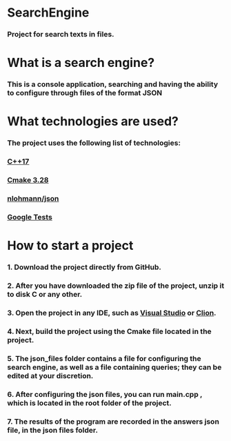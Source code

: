 # SearchEngine
### Project for search texts in files.

# What is a search engine?
### This is a console application, searching and having the ability to configure through files of the format JSON

# What technologies are used?
### The project uses the following list of technologies:
### [C++17](https://en.cppreference.com/w/cpp/17)
### [Cmake 3.28](https://cmake.org/)
### [nlohmann/json](https://github.com/nlohmann/json?ysclid=m6p24s1eqp789591412)
### [Google Tests](https://github.com/google/googletest?ysclid=m6p25nod2y333254595)

# How to start a project
### 1. Download the project directly from GitHub.
### 2. After you have downloaded the zip file of the project, unzip it to disk C or any other.
### 3. Open the project in any IDE, such as [Visual Studio](https://visualstudio.microsoft.com/) or [Clion](https://www.jetbrains.com/clion/?ysclid=m6p2hmhyla280950481).
### 4. Next, build the project using the Cmake file located in the project.
### 5. The json_files folder contains a file for configuring the search engine, as well as a file containing queries; they can be edited at your discretion.
### 6. After configuring the json files, you can run main.cpp , which is located in the root folder of the project.
### 7. The results of the program are recorded in the answers json file, in the json files folder.
